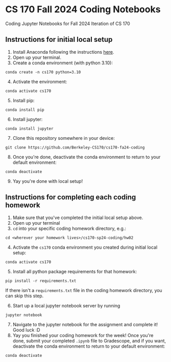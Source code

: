 # CS 170 Fall 2024 Coding Notebooks
Coding Jupyter Notebooks for Fall 2024 Iteration of CS 170

## Instructions for initial local setup

1. Install Anaconda following the instructions [here](https://www.anaconda.com/products/distribution).
2. Open up your terminal.
3. Create a conda environment (with python 3.10):
```
conda create -n cs170 python=3.10
```
4. Activate the environment:
```
conda activate cs170
```
5. Install pip:
```
conda install pip
```
6. Install jupyter:
```
conda install jupyter
```
7. Clone this repository somewhere in your device:
```
git clone https://github.com/Berkeley-CS170/cs170-fa24-coding
```
8. Once you're done, deactivate the conda environment to return to your default environment:
```
conda deactivate
```
9. Yay you're done with local setup!

## Instructions for completing each coding homework

1. Make sure that you've completed the initial local setup above. 
2. Open up your terminal
3. `cd` into your specific coding homework directory, e.g.:
```
cd <wherever your homework lives>/cs170-sp24-coding/hw02
```
4. Activate the `cs170` conda environment you created during initial local setup:
```
conda activate cs170
```
5. Install all python package requirements for that homework:
```
pip install -r requirements.txt
```
If there isn't a `requirements.txt` file in the coding homework directory, you can skip this step.

6. Start up a local jupyter notebook server by running
```
jupyter notebook
```
7. Navigate to the jupyter notebook for the assignment and complete it! Good luck :D
8. Yay you finished your coding homework for the week! Once you're done, submit your completed `.ipynb` file to Gradescope, and if you want, deactivate the conda environment to return to your default environment:
```
conda deactivate
```